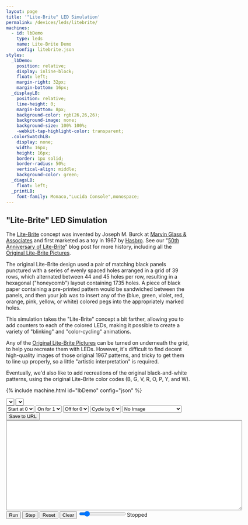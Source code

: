 ```yaml
---
layout: page
title: '"Lite-Brite" LED Simulation'
permalink: /devices/leds/litebrite/
machines:
  - id: lbDemo
    type: leds
    name: Lite-Brite Demo
    config: litebrite.json
styles:
  _lbDemo:
    position: relative;
    display: inline-block;
    float: left;
    margin-right: 32px;
    margin-bottom: 16px;
  _displayLB:
    position: relative;
    line-height: 0;
    margin-bottom: 8px;
    background-color: rgb(26,26,26);
    background-image: none;
    background-size: 100% 100%;
    -webkit-tap-highlight-color: transparent;
  .colorSwatchLB:
    display: none;
    width: 16px;
    height: 16px;
    border: 1px solid;
    border-radius: 50%;
    vertical-align: middle;
    background-color: green;
  _diagsLB:
    float: left;
  _printLB:
    font-family: Monaco,"Lucida Console",monospace;
---
```


"Lite-Brite" LED Simulation
---------------------------

The [Lite-Brite](https://en.wikipedia.org/wiki/Lite-Brite) concept was invented by Joseph M. Burck at
[Marvin Glass & Associates](https://en.wikipedia.org/wiki/Marvin_Glass_and_Associates) and first marketed as a toy
in 1967 by [Hasbro](https://en.wikipedia.org/wiki/Hasbro).  See our "[50th Anniversary of Lite-Brite](/blog/2017/12/10/)"
blog post for more history, including all the [Original Lite-Brite Pictures](/blog/2017/12/10/#original-lite-brite-pictures).

The original Lite-Brite design used a pair of matching black panels punctured with a series of evenly spaced holes
arranged in a grid of 39 rows, which alternated between 44 and 45 holes per row, resulting in a hexagonal ("honeycomb")
layout containing 1735 holes.  A piece of black paper containing a pre-printed pattern would be sandwiched between
the panels, and then your job was to insert any of the (blue, green, violet, red, orange, pink, yellow, or white)
colored pegs into the appropriately marked holes.

This simulation takes the "Lite-Brite" concept a bit farther, allowing you to add counters to each of the colored LEDs,
making it possible to create a variety of "blinking" and "color-cycling" animations.

Any of the [Original Lite-Brite Pictures](/blog/2017/12/10/#original-lite-brite-pictures) can be turned on
underneath the grid, to help you recreate them with LEDs.  However, it's difficult to find decent high-quality images
of those original 1967 patterns, and tricky to get them to line up properly, so a little "artistic interpretation" is
required.

Eventually, we'd also like to add recreations of the original black-and-white patterns, using the original Lite-Brite
color codes (B, G, V, R, O, P, Y, and W).

{% include machine.html id="lbDemo" config="json" %}

<div id="lbDemo">
  <div id="displayLB"></div>
  <select id="colorPaletteLB"></select>&nbsp;<select id="colorSelectionLB"></select>
  <div id="colorSwatchLB1" class="colorSwatchLB"></div>
  <div id="colorSwatchLB2" class="colorSwatchLB"></div>
  <div id="colorSwatchLB3" class="colorSwatchLB"></div>
  <div id="colorSwatchLB4" class="colorSwatchLB"></div>
  <div id="colorSwatchLB5" class="colorSwatchLB"></div>
  <div id="colorSwatchLB6" class="colorSwatchLB"></div>
  <div id="colorSwatchLB7" class="colorSwatchLB"></div>
  <div id="colorSwatchLB8" class="colorSwatchLB"></div>
  <select id="countInit">
    <option value="0" selected="selected">Start at 0</option>
    <option value="1">Start at 1</option>
    <option value="2">Start at 2</option>
    <option value="3">Start at 3</option>
    <option value="4">Start at 4</option>
    <option value="5">Start at 5</option>
    <option value="6">Start at 6</option>
    <option value="7">Start at 7</option>
  </select>
  <select id="countOn">
    <option value="0">On for 0</option>
    <option value="1" selected="selected">On for 1</option>
    <option value="2">On for 2</option>
    <option value="3">On for 3</option>
    <option value="4">On for 4</option>
    <option value="5">On for 5</option>
    <option value="6">On for 6</option>
    <option value="7">On for 7</option>
  </select>
  <select id="countOff">
    <option value="0" selected="selected">Off for 0</option>
    <option value="1">Off for 1</option>
    <option value="2">Off for 2</option>
    <option value="3">Off for 3</option>
    <option value="4">Off for 4</option>
    <option value="5">Off for 5</option>
    <option value="6">Off for 6</option>
    <option value="7">Off for 7</option>
  </select>
  <select id="countCycle">
    <option value="0" selected="selected">Cycle by 0</option>
    <option value="1">Cycle by 1</option>
    <option value="2">Cycle by 2</option>
    <option value="3">Cycle by 3</option>
    <option value="4">Cycle by 4</option>
    <option value="5">Cycle by 5</option>
    <option value="6">Cycle by 6</option>
    <option value="7">Cycle by 7</option>
  </select>
  <select id="backgroundImage">
    <option value="" selected="selected">No Image</option>
    <option value="images/American_Eagle.png">American Eagle</option>
    <option value="images/American_Flag.png">American Flag</option>
    <option value="images/Antique_Auto.png">Antique Auto</option>
    <option value="images/Barnyard_Scene.png">Barnyard Scene</option>
    <option value="images/Basketball_Player.png">Basketball Player</option>
    <option value="images/Bird_of_Paradise.png">Bird of Paradise</option>
    <option value="images/Boy_and_Girl.png">Boy and Girl</option>
    <option value="images/Butterflies.png">Butterflies</option>
    <option value="images/Cat_on_Fence.png">Cat on Fence</option>
    <option value="images/Chicken.png">Chicken</option>
    <option value="images/Choo-Choo_Train.png">Choo-Choo Train</option>
    <option value="images/Christmas_Tree.png">Christmas Tree</option>
    <option value="images/Clown.png">Clown</option>
    <option value="images/Cowboy_and_Indian.png">Cowboy and Indian</option>
    <option value="images/Dancing_Ballerina.png">Dancing Ballerina</option>
    <option value="images/Ducks.png">Ducks</option>
    <option value="images/Flower_Garden.png">Flower Garden</option>
    <option value="images/Fruit_Bowl.png">Fruit Bowl</option>
    <option value="images/Girl_in_the_Rain.png">Girl in the Rain</option>
    <option value="images/House_and_Light.png">House and Light</option>
    <option value="images/Indian_Chief.png">Indian Chief</option>
    <option value="images/Jack_be_Nimble.png">Jack be Nimble</option>
    <option value="images/Jungle_Scene.png">Jungle Scene</option>
    <option value="images/Lemonade_Sign.png">Lemonade Sign</option>
    <option value="images/Lighthouse.png">Lighthouse</option>
    <option value="images/Little_Bo_Peep.png">Little Bo Peep</option>
    <option value="images/Merry-Go-Round_Horse.png">Merry-Go-Round Horse</option>
    <option value="images/Performing_Seal.png">Performing Seal</option>
    <option value="images/Pumpkin_Coach.png">Pumpkin Coach</option>
    <option value="images/Ring_Around_the_Rosy.png">Ring Around the Rosy</option>
    <option value="images/Sailboat.png">Sailboat</option>
    <option value="images/Snow_Man.png">Snow Man</option>
    <option value="images/Steamboat.png">Steamboat</option>
    <option value="images/Surfer.png">Surfer</option>
    <option value="images/The_Red_Balloon.png">The Red Balloon</option>
    <option value="images/The_Skier.png">The Skier</option>
    <option value="images/The_Witch.png">The Witch</option>
    <option value="images/The_Wizard_of_Light.png">The Wizard of Light</option>
    <option value="images/Toy_Soldier.png">Toy Soldier</option>
    <option value="images/Tropical_Fish.png">Tropical Fish</option>
    <option value="images/Windmill.png">Windmill</option>
  </select>
  <button id="saveLB">Save to URL</button>
</div>
<div id="diagsLB">
  <div>
    <textarea id="printLB" cols="78" rows="16"></textarea>
  </div>
  <button id="runLB">Run</button>
  <button id="stepLB">Step</button>
  <button id="resetLB">Reset</button>
  <button id="clearLB">Clear</button>
  <input type="range" min="1" max="120" value="15" class="slider" id="throttleLB"><span id="speedLB">Stopped</span>
</div>
